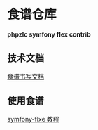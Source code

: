 # 食谱仓库

**phpzlc symfony flex contrib**

## 技术文档

[食谱书写文档](https://github.com/symfony/recipes/blob/master/README.rst)

## 使用食谱

[symfony-flxe 教程](https://phpzlc.github.io/doc/symfony-flex#如何创建自托管的flex服务器用于测试或私有化发布)
